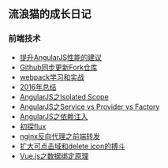 ## 流浪猫的成长日记

### 前端技术

 - [提升AngularJS性能的建议][1]
 - [Github同步更新Fork仓库][2]
 - [webpack学习和实战][3]
 - [2016年总结][4]
 - [AngularJS之Isolated Scope][5]
 - [AngularJS之Service vs Provider vs Factory][6]
 - [AngularJS之依赖注入][7]
 - [初探flux][8]
 - [nginx反向代理之前端转发][9]
 - [扩大可点击域和delete icon的搏斗][10]
 - [Vue.js之数据绑定原理][11]


  [1]: https://github.com/superpig/blog/issues/3
  [2]: https://github.com/superpig/blog/issues/2
  [3]: https://github.com/superpig/blog/issues/1
  [4]: https://github.com/superpig/blog/blob/master/201701/01.md
  [5]: https://github.com/superpig/blog/blob/master/201609/01.md
  [6]: https://github.com/superpig/blog/blob/master/201608/02.md
  [7]: https://github.com/superpig/blog/blob/master/201608/01.md
  [8]: https://github.com/superpig/blog/blob/master/201603/01.md
  [9]: https://github.com/superpig/blog/blob/master/201602/01.md
  [10]: https://github.com/superpig/blog/blob/master/201601/01.md
  [11]: https://github.com/superpig/blog/blob/master/201601/02.md
